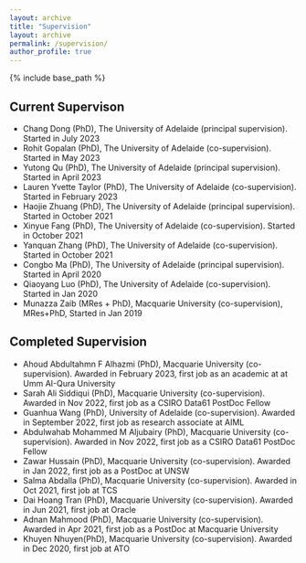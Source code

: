 ```yaml
---
layout: archive
title: "Supervision"
layout: archive
permalink: /supervision/
author_profile: true
---
```


{% include base_path %}


## Current Supervison
- Chang Dong (PhD), The University of Adelaide (principal supervision). Started in July 2023
- Rohit Gopalan (PhD), The University of Adelaide (co-supervision). Started in May 2023
- Yutong Qu (PhD), The University of Adelaide (principal supervision). Started in April 2023
- Lauren Yvette Taylor (PhD), The University of Adelaide (co-supervision). Started in February 2023
- Haojie Zhuang (PhD), The University of Adelaide (principal supervision). Started in October 2021
- Xinyue Fang (PhD), The University of Adelaide (co-supervision). Started in October 2021
- Yanquan Zhang (PhD), The University of Adelaide (co-supervision). Started in October 2021
- Congbo Ma (PhD), The University of Adelaide (principal supervision). Started in April 2020
- Qiaoyang Luo (PhD), The University of Adelaide (co-supervision). Started in Jan 2020
- Munazza Zaib (MRes + PhD), Macquarie University (co-supervision), MRes+PhD, Started in Jan 2019

## Completed Supervision
- Ahoud Abdultahmn F Alhazmi (PhD), Macquarie University (co-supervision). Awarded in February 2023, first job as an academic at at Umm AI-Qura University
- Sarah Ali Siddiqui (PhD), Macquarie University (co-supervision). Awarded in Nov 2022, first job as a CSIRO Data61 PostDoc Fellow
- Guanhua Wang (PhD), University of Adelaide (co-supervision). Awarded in September 2022, first job as research associate at AIML  
- Abdulwahab Mohammed M Aljubairy (PhD), Macquarie University (co-supervision). Awarded in Nov 2022, first job as a CSIRO Data61 PostDoc Fellow
- Zawar Hussain (PhD), Macquarie University (co-supervision). Awarded in Jan 2022, first job as a PostDoc at UNSW
- Salma Abdalla (PhD), Macquarie University (co-supervision). Awarded in Oct 2021, first job at TCS
- Dai Hoang Tran (PhD), Macquarie University (co-supervision). Awarded in Jun 2021, first job at Oracle
- Adnan Mahmood (PhD), Macquarie University (co-supervision). Awarded in Apr 2021, first job as a PostDoc at Macquarie University
- Khuyen Nhuyen(PhD), Macquarie University (co-supervision). Awarded in Dec 2020, first job at ATO